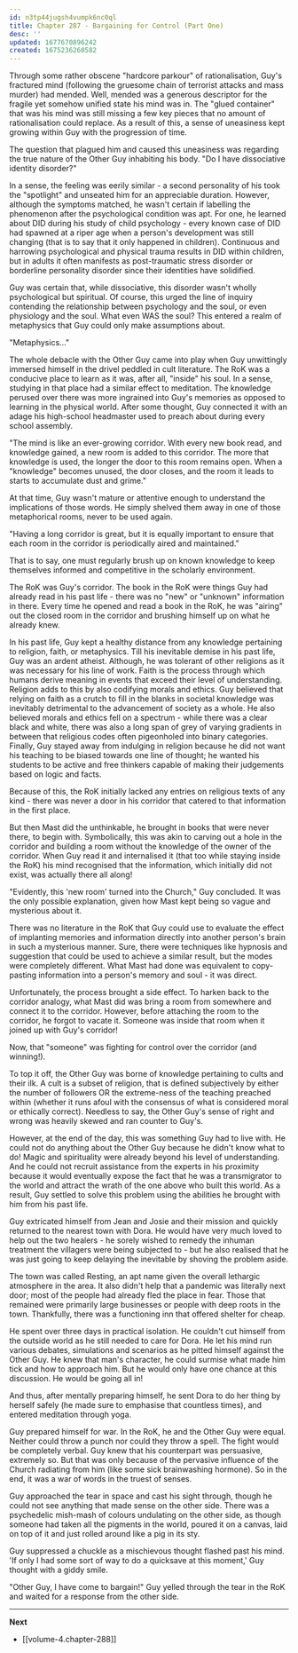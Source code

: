 ```yaml
---
id: n3tp44jugsh4vumpk6nc0ql
title: Chapter 287 - Bargaining for Control (Part One)
desc: ''
updated: 1677670896242
created: 1675236260582
---
```


Through some rather obscene "hardcore parkour" of rationalisation, Guy's fractured mind (following the gruesome chain of terrorist attacks and mass murder) had mended. Well, mended was a generous descriptor for the fragile yet somehow unified state his mind was in. The "glued container" that was his mind was still missing a few key pieces that no amount of rationalisation could replace. As a result of this, a sense of uneasiness kept growing within Guy with the progression of time.

The question that plagued him and caused this uneasiness was regarding the true nature of the Other Guy inhabiting his body. "Do I have dissociative identity disorder?"

In a sense, the feeling was eerily similar - a second personality of his took the "spotlight" and unseated him for an appreciable duration. However, although the symptoms matched, he wasn't certain if labelling the phenomenon after the psychological condition was apt. For one, he learned about DID during his study of child psychology - every known case of DID had spawned at a riper age when a person's development was still changing (that is to say that it only happened in children). Continuous and harrowing psychological and physical trauma results in DID within children, but in adults it often manifests as post-traumatic stress disorder or borderline personality disorder since their identities have solidified.

Guy was certain that, while dissociative, this disorder wasn't wholly psychological but spiritual. Of course, this urged the line of inquiry contending the relationship between psychology and the soul, or even physiology and the soul. What even WAS the soul? This entered a realm of metaphysics that Guy could only make assumptions about.

"Metaphysics..."

The whole debacle with the Other Guy came into play when Guy unwittingly immersed himself in the drivel peddled in cult literature. The RoK was a conducive place to learn as it was, after all, "inside" his soul. In a sense, studying in that place had a similar effect to meditation. The knowledge perused over there was more ingrained into Guy's memories as opposed to learning in the physical world. After some thought, Guy connected it with an adage his high-school headmaster used to preach about during every school assembly.

"The mind is like an ever-growing corridor. With every new book read, and knowledge gained, a new room is added to this corridor. The more that knowledge is used, the longer the door to this room remains open. When a "knowledge" becomes unused, the door closes, and the room it leads to starts to accumulate dust and grime."

At that time, Guy wasn't mature or attentive enough to understand the implications of those words. He simply shelved them away in one of those metaphorical rooms, never to be used again.

"Having a long corridor is great, but it is equally important to ensure that each room in the corridor is periodically aired and maintained."

That is to say, one must regularly brush up on known knowledge to keep themselves informed and competitive in the scholarly environment.

The RoK was Guy's corridor. The book in the RoK were things Guy had already read in his past life - there was no "new" or "unknown" information in there. Every time he opened and read a book in the RoK, he was "airing" out the closed room in the corridor and brushing himself up on what he already knew.

In his past life, Guy kept a healthy distance from any knowledge pertaining to religion, faith, or metaphysics. Till his inevitable demise in his past life, Guy was an ardent atheist. Although, he was tolerant of other religions as it was necessary for his line of work. Faith is the process through which humans derive meaning in events that exceed their level of understanding. Religion adds to this by also codifying morals and ethics. Guy believed that relying on faith as a crutch to fill in the blanks in societal knowledge was inevitably detrimental to the advancement of society as a whole. He also believed morals and ethics fell on a spectrum - while there was a clear black and white, there was also a long span of grey of varying gradients in between that religious codes often pigeonholed into binary categories. Finally, Guy stayed away from indulging in religion because he did not want his teaching to be biased towards one line of thought; he wanted his students to be active and free thinkers capable of making their judgements based on logic and facts.

Because of this, the RoK initially lacked any entries on religious texts of any kind - there was never a door in his corridor that catered to that information in the first place.

But then Mast did the unthinkable, he brought in books that were never there, to begin with. Symbolically, this was akin to carving out a hole in the corridor and building a room without the knowledge of the owner of the corridor. When Guy read it and internalised it (that too while staying inside the RoK) his mind recognised that the information, which initially did not exist, was actually there all along!

"Evidently, this 'new room' turned into the Church," Guy concluded. It was the only possible explanation, given how Mast kept being so vague and mysterious about it.

There was no literature in the RoK that Guy could use to evaluate the effect of implanting memories and information directly into another person's brain in such a mysterious manner. Sure, there were techniques like hypnosis and suggestion that could be used to achieve a similar result, but the modes were completely different. What Mast had done was equivalent to copy-pasting information into a person's memory and soul - it was direct.

Unfortunately, the process brought a side effect. To harken back to the corridor analogy, what Mast did was bring a room from somewhere and connect it to the corridor. However, before attaching the room to the corridor, he forgot to vacate it. Someone was inside that room when it joined up with Guy's corridor!

Now, that "someone" was fighting for control over the corridor (and winning!).

To top it off, the Other Guy was borne of knowledge pertaining to cults and their ilk. A cult is a subset of religion, that is defined subjectively by either the number of followers OR the extreme-ness of the teaching preached within (whether it runs afoul with the consensus of what is considered moral or ethically correct). Needless to say, the Other Guy's sense of right and wrong was heavily skewed and ran counter to Guy's.

However, at the end of the day, this was something Guy had to live with. He could not do anything about the Other Guy because he didn't know what to do! Magic and spirituality were already beyond his level of understanding. And he could not recruit assistance from the experts in his proximity because it would eventually expose the fact that he was a transmigrator to the world and attract the wrath of the one above who built this world. As a result, Guy settled to solve this problem using the abilities he brought with him from his past life.

Guy extricated himself from Jean and Josie and their mission and quickly returned to the nearest town with Dora. He would have very much loved to help out the two healers - he sorely wished to remedy the inhuman treatment the villagers were being subjected to - but he also realised that he was just going to keep delaying the inevitable by shoving the problem aside.

The town was called Resting, an apt name given the overall lethargic atmosphere in the area. It also didn't help that a pandemic was literally next door; most of the people had already fled the place in fear. Those that remained were primarily large businesses or people with deep roots in the town. Thankfully, there was a functioning inn that offered shelter for cheap.

He spent over three days in practical isolation. He couldn't cut himself from the outside world as he still needed to care for Dora. He let his mind run various debates, simulations and scenarios as he pitted himself against the Other Guy. He knew that man's character, he could surmise what made him tick and how to approach him. But he would only have one chance at this discussion. He would be going all in!

And thus, after mentally preparing himself, he sent Dora to do her thing by herself safely (he made sure to emphasise that countless times), and entered meditation through yoga.

Guy prepared himself for war. In the RoK, he and the Other Guy were equal. Neither could throw a punch nor could they throw a spell. The fight would be completely verbal. Guy knew that his counterpart was persuasive, extremely so. But that was only because of the pervasive influence of the Church radiating from him (like some sick brainwashing hormone). So in the end, it was a war of words in the truest of senses.

Guy approached the tear in space and cast his sight through, though he could not see anything that made sense on the other side. There was a psychedelic mish-mash of colours undulating on the other side, as though someone had taken all the pigments in the world, poured it on a canvas, laid on top of it and just rolled around like a pig in its sty.

Guy suppressed a chuckle as a mischievous thought flashed past his mind. 'If only I had some sort of way to do a quicksave at this moment,' Guy thought with a giddy smile.

"Other Guy, I have come to bargain!" Guy yelled through the tear in the RoK and waited for a response from the other side.

____

**Next**
* [[volume-4.chapter-288]]